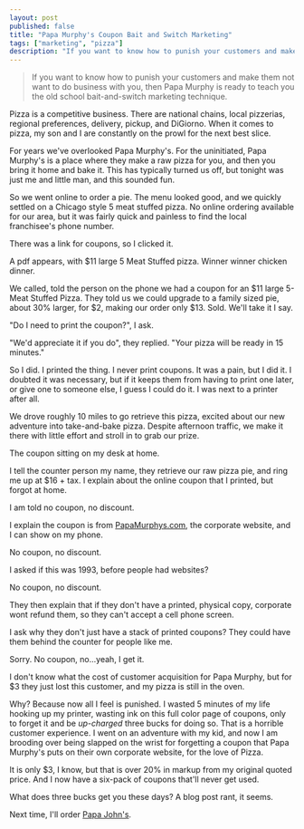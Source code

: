 ```yaml
---
layout: post
published: false
title: "Papa Murphy's Coupon Bait and Switch Marketing"
tags: ["marketing", "pizza"]
description: "If you want to know how to punish your customers and make them not want to do business with you, then Papa Murphy is ready to teach you the old school bait-and-switch marketing technique."
---
```

<blockquote>
If you want to know how to punish your customers and make them not want to do business with you, then Papa Murphy is ready to teach you the old school bait-and-switch marketing technique.
</blockquote>
Pizza is a competitive business. There are national chains, local pizzerias, regional preferences, delivery, pickup, and DiGiorno.  When it comes to pizza, my son and I are constantly on the prowl for the next best slice.

For years we've overlooked Papa Murphy's. For the uninitiated, Papa Murphy's is a place where they make a raw pizza for you, and then you bring it home and bake it.  This has typically turned us off, but tonight was just me and little man, and this sounded fun.

So we went online to order a pie.  The menu looked good, and we quickly settled on a Chicago style 5 meat stuffed pizza.  No online ordering available for our area, but it was fairly quick and painless to find the local franchisee's phone number.

There was a link for coupons, so I clicked it.

A pdf appears, with $11 large 5 Meat Stuffed pizza.  Winner winner chicken dinner.

We called, told the person on the phone we had a coupon for an $11 large 5-Meat Stuffed Pizza.  They told us we could upgrade to a family sized pie, about 30% larger, for $2, making our order only $13.  Sold.  We'll take it I say.

"Do I need to print the coupon?", I ask.

"We'd appreciate it if you do", they replied. "Your pizza will be ready in 15 minutes."

So I did.  I printed the thing.  I never print coupons.  It was a pain, but I did it.  I doubted it was necessary, but if it keeps them from having to print one later, or give one to someone else, I guess I could do it.  I was next to a printer after all.

We drove roughly 10 miles to go retrieve this pizza, excited about our new adventure into take-and-bake pizza.  Despite afternoon traffic, we make it there with little effort and stroll in to grab our prize.

The coupon sitting on my desk at home.

I tell the counter person my name, they retrieve our raw pizza pie, and ring me up at $16 + tax.  I explain about the online coupon that I printed, but forgot at home.

I am told no coupon, no discount.

I explain the coupon is from [PapaMurphys.com](http://PapaMurphys.com), the corporate website, and I can show on my phone.

No coupon, no discount.

I asked if this was 1993, before people had websites?

No coupon, no discount.

They then explain that if they don't have a printed, physical copy, corporate wont refund them, so they can't accept a cell phone screen.

I ask why they don't just have a stack of printed coupons?  They could have them behind the counter for people like me.

Sorry. No coupon, no...yeah, I get it.

I don't know what the cost of customer acquisition for Papa Murphy, but for $3 they just lost this customer, and my pizza is still in the oven.

Why?  Because now all I feel is punished.  I wasted 5 minutes of my life hooking up my printer, wasting ink on this full color page of coupons, only to forget it and be _up-charged_ three bucks for doing so.  That is a horrible customer experience.  I went on an adventure with my kid, and now I am brooding over being slapped on the wrist for forgetting a coupon that Papa Murphy's puts on their own corporate website, for the love of Pizza.

It is only $3, I know, but that is over 20% in markup from my original quoted price.  And I now have a six-pack of coupons that'll never get used.

What does three bucks get you these days?  A blog post rant, it seems.

Next time, I'll order [Papa John's](http://papajohns.com).
